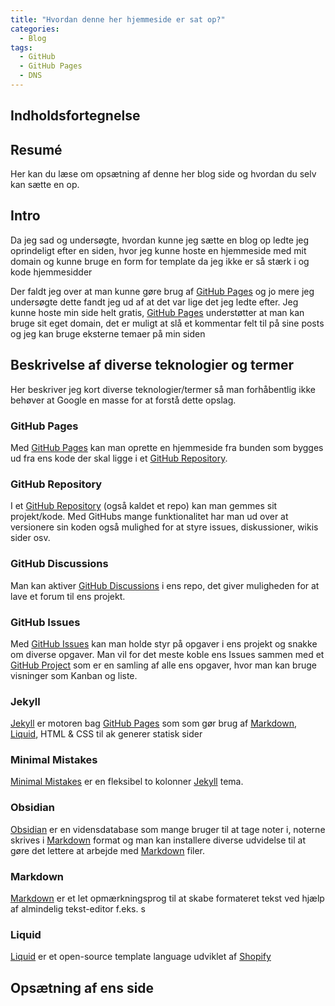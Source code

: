 ```yaml
---
title: "Hvordan denne her hjemmeside er sat op?"
categories:
  - Blog
tags:
  - GitHub
  - GitHub Pages
  - DNS
---
```

## Indholdsfortegnelse


## Resumé 
Her kan du læse om opsætning af denne her blog side og hvordan du selv kan sætte en op.

## Intro
Da jeg sad og undersøgte, hvordan kunne jeg sætte en blog op ledte jeg oprindeligt efter en siden, hvor jeg kunne hoste en hjemmeside med mit domain og kunne bruge en form for template da jeg ikke er så stærk i og kode hjemmesidder 

Der faldt jeg over at man kunne gøre brug af [GitHub Pages](https://pages.github.com) og jo mere jeg undersøgte dette fandt jeg ud af at det var lige det jeg ledte efter. Jeg kunne hoste min side helt gratis, [GitHub Pages](https://pages.github.com) understøtter at man kan bruge sit eget domain, det er muligt at slå et kommentar felt til på sine posts og jeg kan bruge eksterne temaer på min siden

<a id="DiverseTeknologierTermer"></a>
## Beskrivelse af diverse teknologier og termer 
Her beskriver jeg kort diverse teknologier/termer så man forhåbentlig ikke behøver at Google en masse for at forstå dette opslag.

### GitHub Pages
Med [GitHub Pages](https://pages.github.com) kan man oprette en hjemmeside fra bunden som bygges ud fra ens kode der skal ligge i et [GitHub Repository](#GitHub-Repository).

### GitHub Repository
I et [GitHub Repository](https://docs.github.com/en/get-started/quickstart/create-a-repo) (også kaldet et repo) kan man gemmes sit projekt/kode. Med GitHubs mange funktionalitet har man ud over at versionere sin koden også mulighed for at styre issues, diskussioner, wikis sider osv.

### GitHub Discussions
Man kan aktiver [GitHub Discussions](https://docs.github.com/en/discussions) i ens repo, det giver muligheden for at lave et forum til ens projekt.

### GitHub Issues
Med [GitHub Issues](https://github.com/features/issues) kan man holde styr på opgaver i ens projekt og snakke om diverse opgaver. Man vil for det meste koble ens Issues sammen med et [GitHub Project](https://docs.github.com/en/issues/planning-and-tracking-with-projects/learning-about-projects/about-projects) som er en samling af alle ens opgaver, hvor man kan bruge visninger som Kanban og liste.

### Jekyll
[Jekyll](https://jekyllrb.com) er motoren bag [GitHub Pages](https://pages.github.com) som som gør brug af [Markdown](#Markdown), [Liquid](Liquid), HTML & CSS til ak generer statisk sider

### Minimal Mistakes
[Minimal Mistakes](https://mademistakes.com/work/jekyll-themes/minimal-mistakes/) er en fleksibel to kolonner [Jekyll](#Jekyll) tema. 

### Obsidian
[Obsidian](https://obsidian.md) er en vidensdatabase som mange bruger til at tage noter i, noterne skrives i [Markdown](#Markdown) format og man kan installere diverse udvidelse til at gøre det lettere at arbejde med [Markdown](#Markdown) filer.

### Markdown
[Markdown](https://en.wikipedia.org/wiki/Markdown) er et let opmærkningsprog til at skabe formateret tekst ved hjælp af almindelig tekst-editor f.eks. s

### Liquid
[Liquid](https://github.com/Shopify/liquid) er et open-source template language udviklet af [Shopify](https://www.shopify.com/)


## Opsætning af ens side 